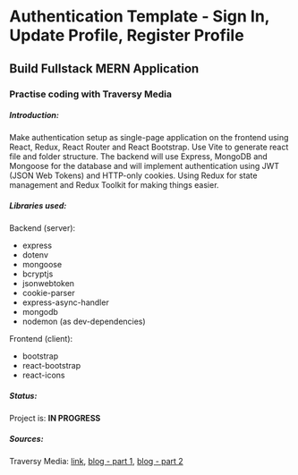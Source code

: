 # Authentication Template - Sign In, Update Profile, Register Profile 
## Build Fullstack MERN Application
### Practise coding with Traversy Media

##### Introduction:
Make authentication setup as single-page application on the frontend using React, Redux, React Router and React Bootstrap. Use Vite to generate react file and folder structure. The backend will use Express, MongoDB and Mongoose for the database and will implement authentication using JWT (JSON Web Tokens) and HTTP-only cookies. Using Redux for state management and Redux Toolkit for making things easier.

##### Libraries used:
Backend (server):
* express
* dotenv
* mongoose
* bcryptjs
* jsonwebtoken
* cookie-parser
* express-async-handler
* mongodb
* nodemon (as dev-dependencies)

Frontend (client):
* bootstrap
* react-bootstrap
* react-icons

##### Status:
Project is: **IN PROGRESS**

##### Sources:
Traversy Media: [link](https://www.youtube.com/watch?v=R4AhvYORZRY&ab_channel=TraversyMedia), [blog - part 1](https://www.traversymedia.com/blog/mern-crash-course-part-1), [blog - part 2](https://www.traversymedia.com/blog/mern-crash-course-part-2) 